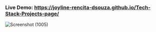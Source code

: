 ### Live Demo: https://joyline-rencita-dsouza.github.io/Tech-Stack-Projects-page/
![Screenshot (1005)](https://github.com/user-attachments/assets/59a0138f-60bc-484b-b4f9-7f7839703c59)
